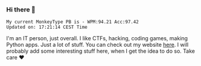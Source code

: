 ### Hi there 👋
<!-- PB START -->
```
My current MonkeyType PB is - WPM:94.21 Acc:97.42
Updated on: 17:21:14 CEST Time
```
<!-- PB END -->
I'm an IT person, just overall. I like CTFs, hacking, coding games, making Python apps. Just a lot of stuff.
You can check out my website [here](https://skill3472.github.io/).
I will probably add some interesting stuff here, when I get the idea to do so. Take care ❤️
